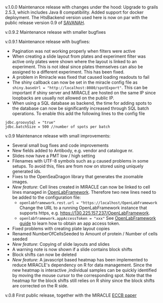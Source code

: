 v.1.0.0 Maintenance release with changes under the hood: Upgrade to grails 2.5.3, which includes Java 8 compatibility. Added support for docker deployment. The HtsBackend version used here is now on par with the public release version 0.9 of [SAVANAH](https://github.com/NanoCAN/SAVANAH). 

v.0.9.2 Maintenance release with smaller bugfixes

v.0.9.1 Maintenance release with bugfixes:

- Pagination was not working properly when filters were active
- When creating a slide layout from plates and experiment filter was active only plates were shown where the layout is linked to an experiment. This is not ideal since plates themselves can also be assigned to a different experiment. This has been fixed. 
- A problem in Rmiracle was fixed that caused loading readouts to fail
- The shiny callback can now be set in the miracle config file as ```shiny.baseUrl = "http://localhost:8080/spotExport"```. This can be important if shiny server and MIRACLE are hosted on the same IP since loopbacks are usually not allowed on the public IP. 
- When using a SQL database as backend, the time for adding spots to the database can now be significantly increased through SQL batch operations. To enable this add the following lines to the config file
```
jdbc.groovySql = "true"
jdbc.batchSize = 500 //number of spots per batch
```

v.0.9 Maintenance release with small improvements:

- Several small bug fixes and code improvements
- New fields added to Antibody, e.g. vendor and catalogue nr.
- Slides now have a PMT low / high setting
- Filenames with UTF-8 symbols such as µ caused problems in some setups. To avoid this, files are from now on stored using uniquely generated ids. 
- Fixes to the OpenSeaDragon library that generates the zoomable images. 
- *New feature*: Cell lines created in MIRACLE can now be linked to cell lines managed in [OpenLabFramework](https://github.com/NanoCAN/OpenLabFramework). Therefore two new lines need to be added to the configuration file:
  - ```openlabframework.rest.url = "https://localhost/OpenLabFramework```
  Change the URL to a running OpenLabFramework instance that supports https, e.g. https://130.225.157.237/OpenLabFramework.
  - ```openlabframework.appAccessToken = "xxx"```
  See [OpenLabFramework guide](https://github.com/NanoCAN/OpenLabFramework/wiki/AppAccessTokens) to learn how to obtain an app access token.
- Fixed problems with creating plate layout copies
- Renamed NumberOfCellsSeeded to Amount of protein / Number of cells seeded
- *New feature*: Copying of slide layouts and slides
- A warning note is now shown if a slide contains block shifts
- Block shifts can now be deleted
- *New feature*: A javascript based heatmap has been implemented to reduce MIRACLE's dependency on R for data management. Since the new heatmap is interactive ,individual samples can be quickly identified by moving the mouse cursor to the corresponding spot. Note that the heatmap for the block shifts still relies on R shiny since the block shifts are corrected on the R side.

v.0.8 First public release, together with the MIRACLE [ECCB paper](http://www.ncbi.nlm.nih.gov/pubmed/25161257)
